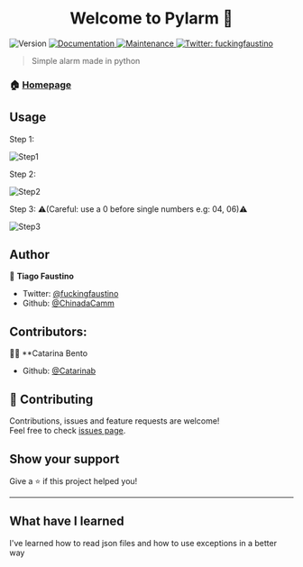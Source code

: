 <h1 align="center">Welcome to        Pylarm 👋</h1>
<p>
  <img alt="Version" src="https://img.shields.io/badge/version-1.0.0-blue.svg?cacheSeconds=2592000" />
  <a href=" https://github.com/ChinadaCam/Pylarm">
    <img alt="Documentation" src="https://img.shields.io/badge/documentation-yes-brightgreen.svg" target="_blank" />
  </a>
  <a href="https://github.com/kefranabg/readme-md-generator/graphs/commit-activity">
    <img alt="Maintenance" src="https://img.shields.io/badge/Maintained%3F-yes-green.svg" target="_blank" />
  </a>
  <a href="https://twitter.com/fuckingfaustino">
    <img alt="Twitter: fuckingfaustino" src="https://img.shields.io/twitter/follow/fuckingfaustino.svg?style=social" target="_blank" />
  </a>
</p>

> Simple alarm made in python

### 🏠 [Homepage](https://github.com/ChinadaCam/Pylarm)

## Usage

Step 1:

![Step1](https://user-images.githubusercontent.com/20567276/64488808-23199900-d244-11e9-9f88-92c9ad5510ff.png)

Step 2:

![Step2](https://user-images.githubusercontent.com/20567276/64488809-23b22f80-d244-11e9-89d2-74a452e5bc21.png)

Step 3: ⚠️(Careful: use a 0 before single numbers e.g: 04, 06)⚠️

![Step3](https://user-images.githubusercontent.com/20567276/64488810-23b22f80-d244-11e9-8883-fa239897b02b.png)

## Author

👤 **Tiago Faustino**

* Twitter: [@fuckingfaustino](https://twitter.com/fuckingfaustino)
* Github: [@ChinadaCamm](https://github.com/ChinadaCamm)

## Contributors:

👩‍💼 **Catarina Bento

* Github: [@Catarinab](https://github.com/Catarinab)

## 🤝 Contributing

Contributions, issues and feature requests are welcome!<br />Feel free to check [issues page](https://github.com/ChinadaCam/Pylarm/issues).

## Show your support

Give a ⭐️ if this project helped you!

***


## What have I learned

I've learned how to read json files and how to use exceptions in a better way
